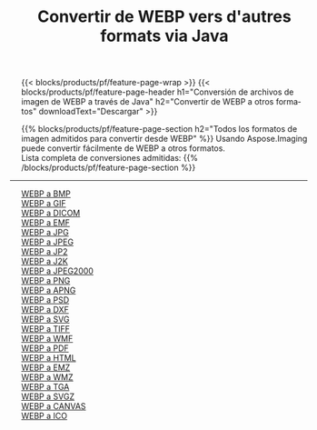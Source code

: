 ﻿---
title: Convertir de WEBP vers d'autres formats via Java 
weight: 3920
url: /es/java/conversion/from/webp 
lang: es
langdirlevel: 2
locales: zh-hans,ja,it,ru,de,es,fr,nl,id,lt,pl,pt,vi,tr,ko,zh-hant,ar,hi,th,sv,cs,uk,he
description: Usando Aspose.Imaging puede convertir fácilmente de WEBP a otros formatos
---

{{< blocks/products/pf/feature-page-wrap >}}
{{< blocks/products/pf/feature-page-header h1="Conversión de archivos de imagen de WEBP a través de Java" h2="Convertir de WEBP a otros formatos" downloadText="Descargar" >}}


{{% blocks/products/pf/feature-page-section  h2="Todos los formatos de imagen admitidos para convertir desde WEBP" %}}
Usando Aspose.Imaging puede convertir fácilmente de WEBP a otros formatos.
<br/>
Lista completa de conversiones admitidas:
{{% /blocks/products/pf/feature-page-section %}}
<div class="container-fluid productfamilypage bg-gray">
    <div class="convertypes bg-gray agp-content section">
        <div class="container">
		<hr style="margin-left:-20px;"/>
		<div class="row other-converters">
		    <div class='col-md-2 other-converter remove-lp remove-rp'><a href="/imaging/es/java/conversion/webp-to-bmp" >WEBP a BMP</a></div><div class='col-md-2 other-converter remove-lp remove-rp'><a href="/imaging/es/java/conversion/webp-to-gif" >WEBP a GIF</a></div><div class='col-md-2 other-converter remove-lp remove-rp'><a href="/imaging/es/java/conversion/webp-to-dicom" >WEBP a DICOM</a></div><div class='col-md-2 other-converter remove-lp remove-rp'><a href="/imaging/es/java/conversion/webp-to-emf" >WEBP a EMF</a></div><div class='col-md-2 other-converter remove-lp remove-rp'><a href="/imaging/es/java/conversion/webp-to-jpg" >WEBP a JPG</a></div><div class='col-md-2 other-converter remove-lp remove-rp'><a href="/imaging/es/java/conversion/webp-to-jpeg" >WEBP a JPEG</a></div><div class='col-md-2 other-converter remove-lp remove-rp'><a href="/imaging/es/java/conversion/webp-to-jp2" >WEBP a JP2</a></div><div class='col-md-2 other-converter remove-lp remove-rp'><a href="/imaging/es/java/conversion/webp-to-j2k" >WEBP a J2K</a></div><div class='col-md-2 other-converter remove-lp remove-rp'><a href="/imaging/es/java/conversion/webp-to-jpeg2000" >WEBP a JPEG2000</a></div><div class='col-md-2 other-converter remove-lp remove-rp'><a href="/imaging/es/java/conversion/webp-to-png" >WEBP a PNG</a></div><div class='col-md-2 other-converter remove-lp remove-rp'><a href="/imaging/es/java/conversion/webp-to-apng" >WEBP a APNG</a></div><div class='col-md-2 other-converter remove-lp remove-rp'><a href="/imaging/es/java/conversion/webp-to-psd" >WEBP a PSD</a></div><div class='col-md-2 other-converter remove-lp remove-rp'><a href="/imaging/es/java/conversion/webp-to-dxf" >WEBP a DXF</a></div><div class='col-md-2 other-converter remove-lp remove-rp'><a href="/imaging/es/java/conversion/webp-to-svg" >WEBP a SVG</a></div><div class='col-md-2 other-converter remove-lp remove-rp'><a href="/imaging/es/java/conversion/webp-to-tiff" >WEBP a TIFF</a></div><div class='col-md-2 other-converter remove-lp remove-rp'><a href="/imaging/es/java/conversion/webp-to-wmf" >WEBP a WMF</a></div><div class='col-md-2 other-converter remove-lp remove-rp'><a href="/imaging/es/java/conversion/webp-to-pdf" >WEBP a PDF</a></div><div class='col-md-2 other-converter remove-lp remove-rp'><a href="/imaging/es/java/conversion/webp-to-html" >WEBP a HTML</a></div><div class='col-md-2 other-converter remove-lp remove-rp'><a href="/imaging/es/java/conversion/webp-to-emz" >WEBP a EMZ</a></div><div class='col-md-2 other-converter remove-lp remove-rp'><a href="/imaging/es/java/conversion/webp-to-wmz" >WEBP a WMZ</a></div><div class='col-md-2 other-converter remove-lp remove-rp'><a href="/imaging/es/java/conversion/webp-to-tga" >WEBP a TGA</a></div><div class='col-md-2 other-converter remove-lp remove-rp'><a href="/imaging/es/java/conversion/webp-to-svgz" >WEBP a SVGZ</a></div><div class='col-md-2 other-converter remove-lp remove-rp'><a href="/imaging/es/java/conversion/webp-to-canvas" >WEBP a CANVAS</a></div><div class='col-md-2 other-converter remove-lp remove-rp'><a href="/imaging/es/java/conversion/webp-to-ico" >WEBP a ICO</a></div>
                </div>
        </div>
    </div>
</div>
<br/>

